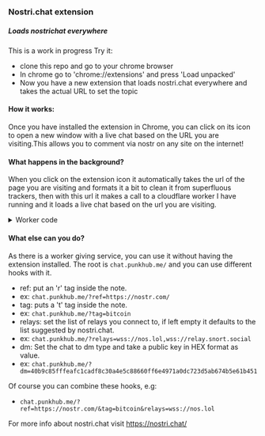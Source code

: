 ### Nostri.chat extension
##### Loads nostrichat everywhere
This is a work in progress
Try it:
- clone this repo and go to your chrome browser
- In chrome go to 'chrome://extensions' and press 'Load unpacked'
- Now you have a new extension that loads nostri.chat everywhere and takes the actual URL to set the topic

#### How it works:
Once you have installed the extension in Chrome, you can click on its icon to open a new window with a live chat based on the URL you are visiting.This allows you to comment via nostr on any site on the internet!

#### What happens in the background?
When you click on the extension icon it automatically takes the url of the page you are visiting and formats it a bit to clean it from superfluous trackers, then with this url it makes a call to a cloudflare worker I have running and it loads a live chat based on the url you are visiting.

<details>
    <summary>Worker code</summary>
    
    addEventListener("fetch", event => {
    event.respondWith(handleRequest(event.request))
    })

    async function handleRequest(request) {
    try {
        if (request.method === "GET") {
        const url = new URL(request.url);
        const ref = url.searchParams.get("ref");

        let chatReferenceTags = "";
        if (ref) {
            chatReferenceTags = `data-chat-reference-tags="${ref}"`;
        }

        let chatTags = "";
        if (url.searchParams.has("tag")) {
            tag = url.searchParams.get("tag");
            chatTags = `data-chat-tags="${tag}"`
        }

        let relays = "wss://relay.f7z.io,wss://nos.lol,wss://relay.nostr.info,wss://nostr-pub.wellorder.net,wss://relay.current.fyi,wss://relay.nostr.band";
        if (url.searchParams.has("relays")) {
            relays = url.searchParams.get("relays");
        }

        chatType= "GLOBAL"
        dmPub=""
        if (url.searchParams.has("dm")){
            chatType= "DM"
            pub = url.searchParams.get('dm')
            dmPub = `data-website-owner-pubkey="${pub}"`
        }

        const widget = `
            <body>
            <div id="nostri"></div>
            <link rel="stylesheet" href="https://nostri.chat/public/bundle.css">
            <script src="https://nostri.chat/public/bundle.js" data-chat-type="${chatType}" ${chatReferenceTags} ${chatTags} ${dmPub} data-relays="${relays}"></script>
            </body>
        `;
        const headers = { "Content-Type": "text/html" };
        return new Response(widget, { headers });
        }
    } catch (error) {
        console.error("Error occurred: ", error);
        const body = "Error occurred while processing your request.";
        return new Response(body, {
        status: 500,
        statusText: "Error",
        headers: { "Content-Type": "text/plain" },
        });
    }
    }
</details>

#### What else can you do?
As there is a worker giving service, you can use it without having the extension installed.
The root is `chat.punkhub.me/` and you can use different hooks with it.
- ref: put an 'r' tag inside the note. 
- ex: `chat.punkhub.me/?ref=https://nostr.com/`
- tag: puts a 't' tag inside the note.
- ex: `chat.punkhub.me/?tag=bitcoin`
- relays: set the list of relays you connect to, if left empty it defaults to the list suggested by nostri.chat.
- ex: `chat.punkhub.me/?relays=wss://nos.lol,wss://relay.snort.social`
- dm: Set the chat to dm type and take a public key in HEX format as value.
- ex: `chat.punkhub.me/?dm=40b9c85fffeafc1cadf8c30a4e5c88660ff6e4971a0dc723d5ab674b5e61b451`

Of course you can combine these hooks, e.g:
- `chat.punkhub.me/?ref=https://nostr.com/&tag=bitcoin&relays=wss://nos.lol`


For more info about nostri.chat visit https://nostri.chat/